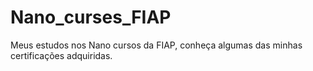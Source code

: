 # Nano_curses_FIAP
Meus estudos nos Nano cursos da FIAP, conheça algumas das minhas certificações adquiridas.
